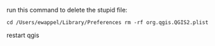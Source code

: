 run this command to delete the stupid file:

`cd /Users/ewappel/Library/Preferences
rm -rf org.qgis.QGIS2.plist`

restart qgis
